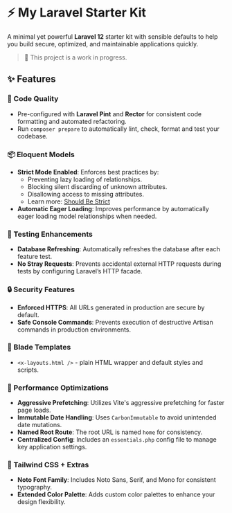 # ⚡ My Laravel Starter Kit

A minimal yet powerful **Laravel 12** starter kit with sensible defaults to help you build secure, optimized, and maintainable applications quickly.

> 🚧 This project is a work in progress.

## ✨ Features

### 🔧 Code Quality

- Pre-configured with **Laravel Pint** and **Rector** for consistent code formatting and automated refactoring.
- Run `composer prepare` to automatically lint, check, format and test your codebase.

### 📦 Eloquent Models

- **Strict Mode Enabled**: Enforces best practices by:
  - Preventing lazy loading of relationships.
  - Blocking silent discarding of unknown attributes.
  - Disallowing access to missing attributes.
  - Learn more: [Should Be Strict](https://laravel-news.com/shouldbestrict)
- **Automatic Eager Loading**: Improves performance by automatically eager loading model relationships when needed.

### 💯 Testing Enhancements

- **Database Refreshing**: Automatically refreshes the database after each feature test.
- **No Stray Requests**: Prevents accidental external HTTP requests during tests by configuring Laravel’s HTTP facade.

### 🔒 Security Features

- **Enforced HTTPS**: All URLs generated in production are secure by default.
- **Safe Console Commands**: Prevents execution of destructive Artisan commands in production environments.

### 🧩 Blade Templates

- `<x-layouts.html />` - plain HTML wrapper and default styles and scripts.

### 💨 Performance Optimizations

- **Aggressive Prefetching**: Utilizes Vite's aggressive prefetching for faster page loads.
- **Immutable Date Handling**: Uses `CarbonImmutable` to avoid unintended date mutations.
- **Named Root Route**: The root URL is named `home` for consistency.
- **Centralized Config**: Includes an `essentials.php` config file to manage key application settings.

### 🎨 Tailwind CSS + Extras

- **Noto Font Family**: Includes Noto Sans, Serif, and Mono for consistent typography.
- **Extended Color Palette**: Adds custom color palettes to enhance your design flexibility.
